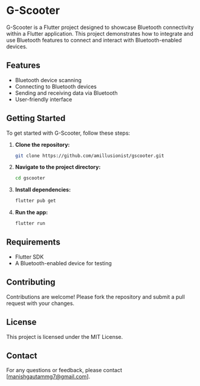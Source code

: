 # G-Scooter

G-Scooter is a Flutter project designed to showcase Bluetooth connectivity within a Flutter application. This project demonstrates how to integrate and use Bluetooth features to connect and interact with Bluetooth-enabled devices.

## Features

- Bluetooth device scanning
- Connecting to Bluetooth devices
- Sending and receiving data via Bluetooth
- User-friendly interface

## Getting Started

To get started with G-Scooter, follow these steps:

1. **Clone the repository:**
    ```sh
    git clone https://github.com/amillusionist/gscooter.git
    ```
2. **Navigate to the project directory:**
    ```sh
    cd gscooter
    ```
3. **Install dependencies:**
    ```sh
    flutter pub get
    ```
4. **Run the app:**
    ```sh
    flutter run
    ```

## Requirements

- Flutter SDK
- A Bluetooth-enabled device for testing

## Contributing

Contributions are welcome! Please fork the repository and submit a pull request with your changes.

## License

This project is licensed under the MIT License.

## Contact

For any questions or feedback, please contact [manishgautammg7@gmail.com].

